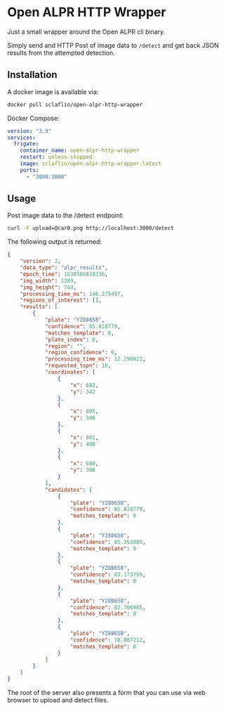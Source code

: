 # Open ALPR HTTP Wrapper #

Just a small wrapper around the Open ALPR cli binary.

Simply send and HTTP Post of image data to `/detect` and get back JSON results from the attempted detection.

## Installation ##

A docker image is available via:
```bash
docker pull sclaflin/open-alpr-http-wrapper
```

Docker Compose:

```yaml
version: "3.9"
services:
  frigate:
    container_name: open-alpr-http-wrapper
    restart: unless-stopped
    image: sclaflin/open-alpr-http-wrapper:latest
    ports:
      - "3000:3000"
```

## Usage ##

Post image data to the /detect endpoint:

```bash
curl -F upload=@car0.png http://localhost:3000/detect
```

The following output is returned:

```json
{
	"version": 2,
	"data_type": "alpr_results",
	"epoch_time": 1638566810336,
	"img_width": 1289,
	"img_height": 744,
	"processing_time_ms": 146.275497,
	"regions_of_interest": [],
	"results": [
		{
			"plate": "YZ88658",
			"confidence": 85.818779,
			"matches_template": 0,
			"plate_index": 0,
			"region": "",
			"region_confidence": 0,
			"processing_time_ms": 12.290022,
			"requested_topn": 10,
			"coordinates": [
				{
					"x": 682,
					"y": 342
				},
				{
					"x": 805,
					"y": 346
				},
				{
					"x": 801,
					"y": 400
				},
				{
					"x": 680,
					"y": 396
				}
			],
			"candidates": [
				{
					"plate": "YZ88658",
					"confidence": 85.818779,
					"matches_template": 0
				},
				{
					"plate": "Y288658",
					"confidence": 85.352005,
					"matches_template": 0
				},
				{
					"plate": "YZ8B658",
					"confidence": 83.173759,
					"matches_template": 0
				},
				{
					"plate": "Y28B658",
					"confidence": 82.706985,
					"matches_template": 0
				},
				{
					"plate": "YZ8865B",
					"confidence": 78.087212,
					"matches_template": 0
				}
			]
		}
	]
}
```

The root of the server also presents a form that you can use via web browser to upload and detect files.